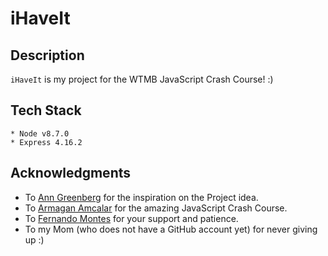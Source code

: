 # iHaveIt

## Description 
`iHaveIt` is my project for the WTMB JavaScript Crash Course! :) 

## Tech Stack 
    * Node v8.7.0
    * Express 4.16.2

## Acknowledgments
* To [Ann Greenberg](https://github.com/anngreenberg) for the inspiration on the Project idea. 
* To [Armagan Amcalar](https://github.com/dashersw/) for the amazing JavaScript Crash Course. 
* To [Fernando Montes](https://github.com/ferzerkerx) for your support and patience. 
* To my Mom (who does not have a GitHub account yet) for never giving up :)


